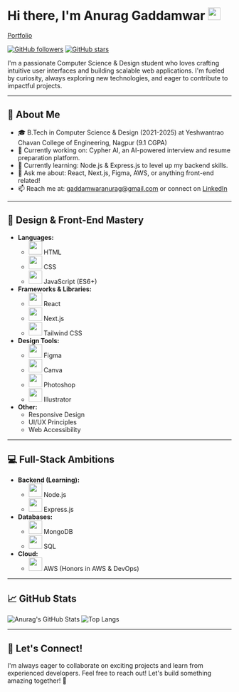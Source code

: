 # Hi there, I'm Anurag Gaddamwar <img src="https://media.giphy.com/media/hvRJCLFzcasrR4ia7z/giphy.gif" width="28px">

[Portfolio](https://anuraggaddamwar.vercel.app)

[![GitHub followers](https://img.shields.io/github/followers/Anurag-Gaddamwar?style=social&label=Follow&logo=github)](https://github.com/Anurag-Gaddamwar) [![GitHub stars](https://img.shields.io/github/stars/Anurag-Gaddamwar?style=social&label=Star&logo=github)](https://github.com/Anurag-Gaddamwar)

I'm a passionate Computer Science & Design student who loves crafting intuitive user interfaces and building scalable web applications. I'm fueled by curiosity, always exploring new technologies, and eager to contribute to impactful projects.

---

## 🚀 About Me

- 🎓 B.Tech in Computer Science & Design (2021-2025) at Yeshwantrao Chavan College of Engineering, Nagpur (9.1 CGPA)
- 🔭 Currently working on: Cypher AI, an AI-powered interview and resume preparation platform.
- 🌱 Currently learning: Node.js & Express.js to level up my backend skills.
- 💬 Ask me about: React, Next.js, Figma, AWS, or anything front-end related!
- 📫 Reach me at: gaddamwaranurag@gmail.com or connect on [LinkedIn](https://www.linkedin.com/in/anurag-gaddamwar/)

---

## 🎨 Design & Front-End Mastery

- **Languages:**
  - <img src="https://cdn.jsdelivr.net/gh/devicons/devicon/icons/html5/html5-original.svg" width="30px" height="30px"> HTML
  - <img src="https://cdn.jsdelivr.net/gh/devicons/devicon/icons/css3/css3-original.svg" width="30px" height="30px"> CSS
  - <img src="https://cdn.jsdelivr.net/gh/devicons/devicon/icons/javascript/javascript-original.svg" width="30px" height="30px"> JavaScript (ES6+)
- **Frameworks & Libraries:**
  - <img src="https://cdn.jsdelivr.net/gh/devicons/devicon/icons/react/react-original.svg" width="30px" height="30px"> React
  - <img src="https://cdn.jsdelivr.net/gh/devicons/devicon/icons/nextjs/nextjs-original.svg" width="30px" height="30px"> Next.js
  - <img src="https://cdn.jsdelivr.net/gh/devicons/devicon/icons/tailwindcss/tailwindcss-plain.svg" width="30px" height="30px"> Tailwind CSS
- **Design Tools:**
  - <img src="https://cdn.jsdelivr.net/gh/devicons/devicon/icons/figma/figma-original.svg" width="30px" height="30px"> Figma
  - <img src="https://cdn.jsdelivr.net/gh/devicons/devicon/icons/canva/canva-original.svg" width="30px" height="30px"> Canva
  - <img src="https://cdn.jsdelivr.net/gh/devicons/devicon/icons/photoshop/photoshop-plain.svg" width="30px" height="30px"> Photoshop
  - <img src="https://cdn.jsdelivr.net/gh/devicons/devicon/icons/illustrator/illustrator-plain.svg" width="30px" height="30px"> Illustrator
- **Other:**
  - Responsive Design
  - UI/UX Principles
  - Web Accessibility

---

## 💻 Full-Stack Ambitions

- **Backend (Learning):**
  - <img src="https://cdn.jsdelivr.net/gh/devicons/devicon/icons/nodejs/nodejs-original.svg" width="30px" height="30px"> Node.js
  - <img src="https://cdn.jsdelivr.net/gh/devicons/devicon/icons/express/express-original.svg" width="30px" height="30px"> Express.js
- **Databases:**
  - <img src="https://cdn.jsdelivr.net/gh/devicons/devicon/icons/mongodb/mongodb-original.svg" width="30px" height="30px"> MongoDB
  - <img src="https://cdn.jsdelivr.net/gh/devicons/devicon/icons/mysql/mysql-original.svg" width="30px" height="30px"> SQL
- **Cloud:**
  - <img src="https://cdn.jsdelivr.net/gh/devicons/devicon/icons/amazonwebservices/amazonwebservices-original.svg" width="30px" height="30px"> AWS (Honors in AWS & DevOps)

---

## 📈 GitHub Stats

![Anurag's GitHub Stats](https://github-readme-stats.vercel.app/api?username=Anurag-Gaddamwar&show_icons=true&theme=radical)
![Top Langs](https://github-readme-stats.vercel.app/api/top-langs/?username=Anurag-Gaddamwar&layout=compact&theme=radical)

---

## 🤝 Let's Connect!

I'm always eager to collaborate on exciting projects and learn from experienced developers. Feel free to reach out! Let's build something amazing together! 🚀
